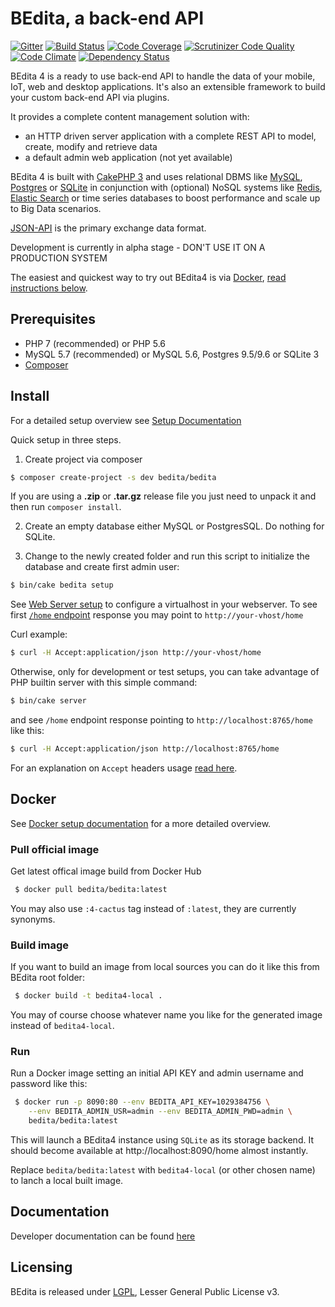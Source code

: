 # BEdita, a back-end API

[![Gitter](https://badges.gitter.im/Join%20Chat.svg)](https://gitter.im/bedita/bedita)
[![Build Status](https://travis-ci.org/bedita/bedita.svg?branch=4-cactus)](https://travis-ci.org/bedita/bedita)
[![Code Coverage](https://codecov.io/gh/bedita/bedita/branch/4-cactus/graph/badge.svg)](https://codecov.io/gh/bedita/bedita/branch/4-cactus)
[![Scrutinizer Code Quality](https://scrutinizer-ci.com/g/bedita/bedita/badges/quality-score.png?b=4-cactus)](https://scrutinizer-ci.com/g/bedita/bedita/?branch=4-cactus)
[![Code Climate](https://codeclimate.com/github/bedita/bedita/badges/gpa.svg)](https://codeclimate.com/github/bedita/bedita)
[![Dependency Status](https://gemnasium.com/badges/github.com/bedita/bedita.svg)](https://gemnasium.com/github.com/bedita/bedita)

BEdita 4 is a ready to use back-end API to handle the data of your mobile, IoT, web and desktop applications.
It's also an extensible framework to build your custom back-end API via plugins.

It provides a complete content management solution with:
 * an HTTP driven server application with a complete REST API to model, create, modify and retrieve data
 * a default admin web application (not yet available)

BEdita 4 is built with [CakePHP 3](http://cakephp.org) and uses relational DBMS like [MySQL](http://www.mysql.com),
[Postgres](https://www.postgresql.org) or [SQLite](http://sqlite.com) in conjunction with (optional) NoSQL systems like [Redis](http://redis.io/), [Elastic Search](https://www.elastic.co/) or time series databases to boost performance and scale up to Big Data scenarios.

[JSON-API](http://jsonapi.org) is the primary exchange data format.

Development is currently in alpha stage - DON'T USE IT ON A PRODUCTION SYSTEM

The easiest and quickest way to try out BEdita4 is via [Docker](https://www.docker.com), [read instructions below](#docker).


## Prerequisites

 * PHP 7 (recommended) or PHP 5.6
 * MySQL 5.7 (recommended) or MySQL 5.6, Postgres 9.5/9.6 or SQLite 3
 * [Composer](https://getcomposer.org/doc/00-intro.md#installation-linux-unix-osx)


## Install

For a detailed setup overview see [Setup Documentation](https://docs.bedita.net/en/latest/setup.html)

Quick setup in three steps.

1. Create project via composer

 ```bash
 $ composer create-project -s dev bedita/bedita
 ```

If you are using a **.zip** or **.tar.gz** release file you just need to unpack it and then run ``composer install``.

2. Create an empty database either MySQL or PostgresSQL. Do nothing for SQLite.

3. Change to the newly created folder and run this script to initialize the database and create first admin user:

 ```bash
 $ bin/cake bedita setup
 ```

See [Web Server setup](https://docs.bedita.net/en/latest/setup.html#web-server)
to configure a virtualhost in your webserver.
To see first [`/home` endpoint](https://docs.bedita.net/en/latest/endpoints/home.html) response you may point to `http://your-vhost/home`

Curl example:

 ```bash
 $ curl -H Accept:application/json http://your-vhost/home
 ```

Otherwise, only for development or test setups, you can take advantage of PHP builtin server with this simple command:

 ```bash
 $ bin/cake server
 ```
 and see `/home` endpoint response pointing to `http://localhost:8765/home` like this:

 ```bash
 $ curl -H Accept:application/json http://localhost:8765/home
 ```

For an explanation on `Accept` headers usage [read here](https://docs.bedita.net/en/latest/endpoints/intro.html#headers).

## Docker

See [Docker setup documentation](https://docs.bedita.net/en/latest/setup.html#setup-docker) for a more detailed overview.

### Pull official image

Get latest offical image build from Docker Hub

```bash
 $ docker pull bedita/bedita:latest
 ```

You may also use `:4-cactus` tag instead of `:latest`, they are currently synonyms.

### Build image

If you want to build an image from local sources you can do it like this from BEdita root folder:

```bash
 $ docker build -t bedita4-local .
```
You may of course choose whatever name you like for the generated image instead of `bedita4-local`.

### Run

Run a Docker image setting an initial API KEY and admin username and password like this:

```bash
 $ docker run -p 8090:80 --env BEDITA_API_KEY=1029384756 \
    --env BEDITA_ADMIN_USR=admin --env BEDITA_ADMIN_PWD=admin \
    bedita/bedita:latest
```

This will launch a BEdita4 instance using `SQLite` as its storage backend. It should become available at http://localhost:8090/home almost instantly.

Replace `bedita/bedita:latest` with `bedita4-local` (or other chosen name) to lanch a local built image.

## Documentation

Developer documentation can be found [here](https://docs.bedita.net)

## Licensing

BEdita is released under [LGPL](/bedita/bedita/blob/master/LICENSE.LGPL), Lesser General Public License v3.

